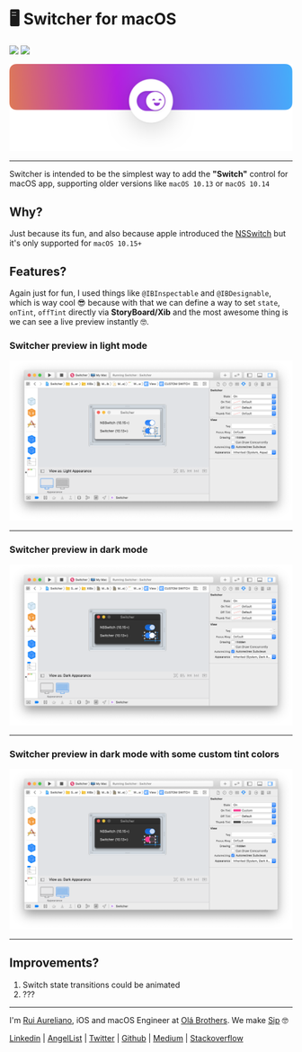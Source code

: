 # 🖥 Switcher for macOS 

[![](https://img.shields.io/badge/license-MIT-0f73b4.svg)](./LICENSE.md) [![](https://img.shields.io/badge/swift-5.3-0f73b4.svg)](https://swift.org/blog/swift-5-3-released/) 

![](images/header.png)

---

Switcher is intended to be the simplest way to add the **"Switch"** control for macOS app, supporting older versions like `macOS 10.13` or `macOS 10.14`

## Why?

Just because its fun, and also because apple introduced the [NSSwitch](https://developer.apple.com/documentation/appkit/nsswitch) but it's only supported for `macOS 10.15+`

## Features?

Again just for fun, I used things like `@IBInspectable` and `@IBDesignable`, which is way cool 😎 because with that we can define a way to set `state`, `onTint`, `offTint` directly via **StoryBoard/Xib** and the most awesome thing is we can see a live preview instantly 🤓.

###  Switcher preview in light mode

![](images/1.png)

---

###  Switcher preview in dark mode

![](images/2.png)

---

###  Switcher preview in dark mode with some custom tint colors

![](images/3.png)

---

## Improvements?

1. Switch state transitions could be animated
1. ???

---

I'm [Rui Aureliano](http://ruiaureliano.com), iOS and macOS Engineer at [Olá Brothers](https://theolabrothers.com). We make [Sip](https://sipapp.io) 🤓

[Linkedin](https://www.linkedin.com/in/ruiaureliano) | [AngelList](https://angel.co/ruiaureliano) | [Twitter](https://twitter.com/ruiaureliano) | [Github](https://github.com/ruiaureliano) | [Medium](https://medium.com/@ruiaureliano) | [Stackoverflow](https://stackoverflow.com/users/881095/ruiaureliano)

